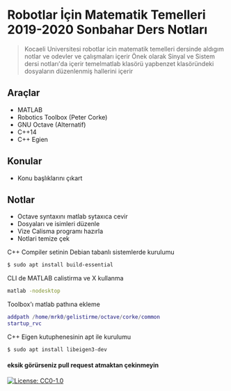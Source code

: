 # Robotlar İçin Matematik Temelleri 2019-2020 Sonbahar Ders Notları 

> Kocaeli Universitesi robotlar icin matematik temelleri dersinde aldıgım notlar ve odevler ve çalışmaları içerir 
> Önek olarak Sinyal ve Sistem dersi notları'da içerir 
> temelmatlab klasörü yapbenzet klasöründeki dosyaların düzenlenmiş hallerini içerir

## Araçlar 
 - MATLAB
 - Robotics Toolbox (Peter Corke)
 - GNU Octave (Alternatif)
 - C++14
 - C++ Egien
 
## Konular 
 - Konu başlıklarını çıkart

## Notlar 
 - Octave syntaxını matlab sytaxıca cevir
 - Dosyaları ve isimleri düzenle
 - Vize Calisma programı hazırla
 - Notlari temize çek


C++ Compiler setinin Debian tabanlı sistemlerde kurulumu 
```sh
$ sudo apt install build-essential
```

CLI de MATLAB calistirma ve X kullanma 
```sh
matlab -nodesktop
```

Toolbox'ı matlab pathına ekleme
```MATLAB
addpath /home/mrk0/gelistirme/octave/corke/common
startup_rvc
```

C++ Eigen kutuphenesinin apt ile kurulumu 
```sh
$ sudo apt install libeigen3-dev
```

#### eksik görürseniz pull request atmaktan çekinmeyin
[![License: CC0-1.0](https://licensebuttons.net/l/zero/1.0/80x15.png)](http://creativecommons.org/publicdomain/zero/1.0/)
